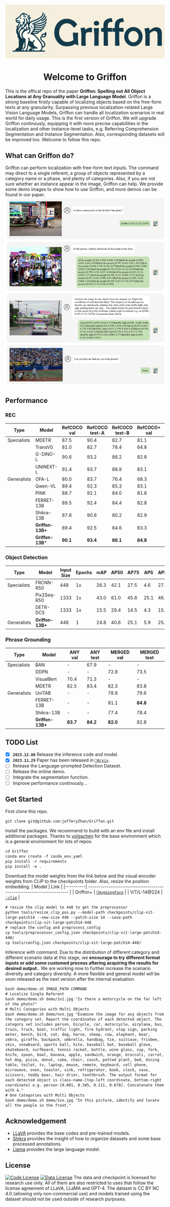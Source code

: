 <!-- # 🦖 DETVAVA -->
![](./logo.jpg)

<div align="center">

# Welcome to Griffon

</div>

This is the offical repo of the paper **Griffon: Spelling out All Object Locations at Any Granuality with Large Language Model**. Griffon is a strong baseline firstly capable of localizing objects based on the free-form texts at any granularity. Surpassing previous localization-related Large Vision Language Models, Griffon can handle all localization scenarios in real world for daily usage. This is the first version of Griffon. We will upgrade Griffon continously, equipping it with more precise capabilities in the localization and other instance-level tasks, e.g. Referring Comprehension Segmentation and Instance Segmentation. Also, corresponding datasets will be improved too. Welcome to follow this repo.

## What can Griffon do?
Griffon can perform localization with free-form text inputs. The command may direct to a single referent, a group of objects represented by a category name or a phase, and plenty of categories. Also, if you are not sure whether an instance appear in the image, Griffon can help. We provide some demo images to show how to use Griffon, and more demos can be found in our paper.
![](./demo.jpg)

## Performance

### REC
| Type        | Model            | RefCOCO val | RefCOCO test-A | RefCOCO test-B | RefCOCO+ val | RefCOCO+ test-A | RefCOCO+ test-B | RefCOCOg val | RefCOCOg test |
|-------------|------------------|-------------|----------------|----------------|--------------|-----------------|-----------------|--------------|---------------|
| Specialists | MDETR            | 87.5        | 90.4           | 82.7           | 81.1         | 85.5            | 73.0            | 83.3         | 83.3          |
|             | TransVG          | 81.0        | 82.7           | 78.4           | 64.8         | 70.7            | 56.9            | 68.7         | 67.7          |
|             | G-DINO-L         | 90.6        | 93.2           | 88.2           | 82.8         | 89.0            | 75.9            | 86.1         | 87.0          |
|             | UNINEXT-L        | 91.4        | 93.7           | 88.9           | 83.1         | 87.9            | 76.2            | 86.9         | 87.5          |
| Generalists | OFA-L            | 80.0        | 83.7           | 76.4           | 68.3         | 76.0            | 61.8            | 67.8         | 67.5          |
|             | Qwen-VL          | 89.4        | 92.3           | 85.3           | 83.1         | 88.3            | 77.2            | 85.6         | 85.5          |
|             | PINK             | 88.7        | 92.1           | 84.0           | 81.8         | 88.2            | 73.9            | 83.9         | 84.3          |
|             | FERRET-13B       | 89.5        | 92.4           | 84.4           | 82.8         | 88.1            | 75.2            | 85.8         | 86.3          |
|             | Shikra-13B       | 87.8        | 90.6           | 80.2           | 82.9         | 87.8            | 74.4            | 82.6         | 83.2          |
|             | **Griffon-13B+** | 89.4        | 92.5           | 84.6           | 83.3         | 88.4            | 76.0            | 85.1         | 86.1          |
|             | **Griffon-13B*** | **90.1**    | **93.4**       | **86.1**       | **84.8**     | **90.5**        | **77.8**        | **86.1**     | **87.2**      |

### Object Detection
| Type        | Model            | Input Size | Epochs | mAP  | AP50 | AP75 | APS | APM  | APL  |
|-------------|------------------|------------|--------|------|------|------|-----|------|------|
| Specialists | FRCNN-R50        | 448        | 1x     | 26.3 | 42.1 | 27.5 | 4.6 | 27.7 | 49.9 |
|             | Pix2Seq-R50      | 1333       | 1x     | 43.0 | 61.0 | 45.6 | 25.1| 46.9 | 59.4 |
|             | DETR-DC5         | 1333       | 1x     | 15.5 | 29.4 | 14.5 | 4.3 | 15.1 | 26.9 |
| Generalists | **Griffon-13B+** | 448        | 1      | 24.8 | 40.6 | 25.1 | 5.9 | 25.5 | 48.7 |

### Phrase Grounding
| Type        | Model           | ANY val | ANY test | MERGED val | MERGED test |
|-------------|-----------------|---------|----------|------------|-------------|
| Specialists | BAN             | -       | 67.9     | -          | -           |
|             | DDPN            | -       | -        | 72.8       | 73.5        |
|             | VisualBert      | 70.4    | 71.3     | -          | -           |
|             | MDETR           | 82.5    | 83.4     | 82.3       | 83.8        |
| Generalists | UniTAB          | -       | -        | 78.8       | 79.6        |
|             | FERRET-13B      | -       | -        | 81.1       | **84.8**    |
|             | Shikra-13B      | -       | -        | 77.4       | 78.4        |
|             | **Griffon-13B+**| **83.7**| **84.2** | **82.0**   | 82.8        |


## TODO List
- [x] **`2023.12.06`** Release the inference code and model.
- [x] **`2023.11.29`** Paper has been released in [`📕Arxiv`](https://arxiv.org/abs/2311.14552).
- [ ] Release the Language-prompted Detection Dataset.
- [ ] Release the online demo.
- [ ] Integrate the segmentation function.
- [ ] Improve performance continously...

## Get Started

First clone this repo.
```shell
git clone git@github.com:jefferyZhan/Griffon.git
```

Install the packages. We recommend to build with an env file and install additional packages. Thanks to [volgachen](https://github.com/volgachen/Awesome-AI-Environment) for the base environment which is a general environment for lots of repos.
```shell
cd Griffon
conda env create -f conda_env.yaml
pip install -r requirements
pip install -e .
```

Download the model weights from the link below and the visual encoder weights from CLIP to the checkpoints folder. Also, resize the position embedding.
| Model    | Link           |
|----------| -------------------------------------------------------------------- |
| Griffon+ | [`🤗HuggingFace`](https://huggingface.co/JefferyZhan/Griffon/tree/main) |
| ViT/L-14@224 | [`💡clip`](https://huggingface.co/openai/clip-vit-large-patch14/tree/main) |

```shell
# resize the clip model to 448 to get the preprocessor
python tools/resize_clip_pos.py --model-path checkpoints/clip-vit-large-patch14 --new-size 448 --patch-size 14 --save-path checkpoints/clip-vit-large-patch14-448
# replace the config and preprocess_config
cp tools/preprocessor_config.json checkpoints/clip-vit-large-patch14-448/
cp tools/config.json checkpoints/clip-vit-large-patch14-448/
```

Inference with command. Due to the distribution of different category and different scenario data at this stage, we **encourage to try different format inputs or add some customed process aftering acquiring the results for desired output.**. We are working now to further increase the scenario diversity and category diversity. A more flexible and general model will be soon released as the next version after the internal evaluation.
```shell
bash demo/demo.sh IMAGE_PATH COMMAND
# Localize Single Referent
bash demo/demo.sh demo/1v1.jpg "Is there a motorcycle on the far left of the photo?"
# Multi Categories with Multi Objects
bash demo/demo.sh demo/nvn.jpg "Examine the image for any objects from the category set. Report the coordinates of each detected object. The category set includes person, bicycle, car, motorcycle, airplane, bus, train, truck, boat, traffic light, fire hydrant, stop sign, parking meter, bench, bird, cat, dog, horse, sheep, cow, elephant, bear, zebra, giraffe, backpack, umbrella, handbag, tie, suitcase, frisbee, skis, snowboard, sports ball, kite, baseball bat, baseball glove, skateboard, surfboard, tennis racket, bottle, wine glass, cup, fork, knife, spoon, bowl, banana, apple, sandwich, orange, broccoli, carrot, hot dog, pizza, donut, cake, chair, couch, potted plant, bed, dining table, toilet, tv, laptop, mouse, remote, keyboard, cell phone, microwave, oven, toaster, sink, refrigerator, book, clock, vase, scissors, teddy bear, hair drier, toothbrush. The output format for each detected object is class-name-[top-left coordinate, bottom-right coordinate] e.g. person-[0.001, 0.345, 0.111, 0.678]. Concatenate them with &."
# One Categories with Multi Objects
bash demo/demo.sh demo/1vn.jpg "In this picture, identify and locate all the people in the front."
```

## Acknowledgement

- [LLaVA](https://github.com/haotian-liu/LLaVA/tree/main) provides the base codes and pre-trained models.
- [Shikra](https://github.com/shikras/shikra) provides the insight of how to organize datasets and some base processed annotations.
- [Llama](https://github.com/facebookresearch/llama) provides the large language model.

## License

[![Code License](https://img.shields.io/badge/Code%20License-Apache_2.0-green.svg)](https://github.com/tatsu-lab/stanford_alpaca/blob/main/LICENSE)
[![Data License](https://img.shields.io/badge/Data%20License-CC%20By%20NC%204.0-red.svg)](https://github.com/tatsu-lab/stanford_alpaca/blob/main/DATA_LICENSE)
The data and checkpoint is licensed for research use only. All of them are also restricted to uses that follow the license agreement of LLaVA, LLaMA and GPT-4. The dataset is CC BY NC 4.0 (allowing only non-commercial use) and models trained using the dataset should not be used outside of research purposes.